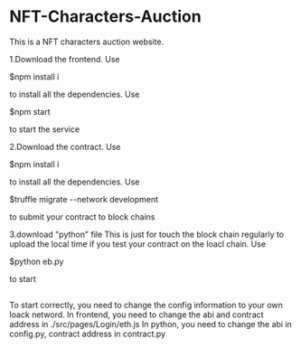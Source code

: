 # NFT-Characters-Auction
This is a NFT characters auction website.

1.Download the frontend. 
Use 

$npm install i 

to install all the dependencies.
Use

$npm start

to start the service


2.Download the contract. 
Use 

$npm install i 

to install all the dependencies.
Use

$truffle migrate --network development

to submit your contract to block chains

3.download "python" file
This is just for touch the block chain regularly to upload the local time if you test your contract on the loacl chain.
Use

$python eb.py

to start

##
To start correctly, you need to change the config information to your own loack netword.
In frontend, you need to change the abi and contract address in ./src/pages/Login/eth.js
In python, you need to change the abi in config.py, contract address in contract.py
